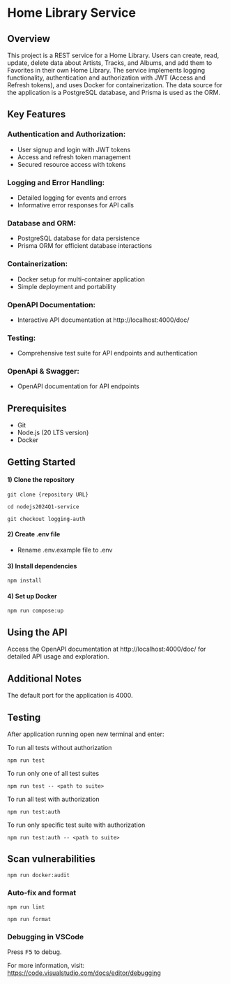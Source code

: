 # Home Library Service

## Overview
This project is a REST service for a Home Library. Users can create, read, update, delete data about Artists, Tracks, and Albums, and add them to Favorites in their own Home Library. The service implements logging functionality, authentication and authorization with JWT (Access and Refresh tokens), and uses Docker for containerization. The data source for the application is a PostgreSQL database, and Prisma is used as the ORM.

## Key Features

### Authentication and Authorization:
- User signup and login with JWT tokens
- Access and refresh token management
-  Secured resource access with tokens
### Logging and Error Handling:
- Detailed logging for events and errors
- Informative error responses for API calls
### Database and ORM:
- PostgreSQL database for data persistence
- Prisma ORM for efficient database interactions
### Containerization:
- Docker setup for multi-container application
- Simple deployment and portability
### OpenAPI Documentation:
- Interactive API documentation at http://localhost:4000/doc/
### Testing:
- Comprehensive test suite for API endpoints and authentication
### OpenApi & Swagger:
- OpenAPI documentation for API endpoints

## Prerequisites
- Git
- Node.js (20 LTS version)
- Docker
## Getting Started

#### 1) Clone the repository

```
git clone {repository URL}
```
```
cd nodejs2024Q1-service
```
```
git checkout logging-auth
```

#### 2) Create .env file

- Rename .env.example file to .env

#### 3) Install dependencies

```
npm install
```

#### 4) Set up Docker

```
npm run compose:up
```

## Using the API

Access the OpenAPI documentation at http://localhost:4000/doc/ for detailed API usage and exploration.
## Additional Notes

The default port for the application is 4000.

## Testing

After application running open new terminal and enter:

To run all tests without authorization

```
npm run test
```

To run only one of all test suites

```
npm run test -- <path to suite>
```

To run all test with authorization

```
npm run test:auth
```

To run only specific test suite with authorization

```
npm run test:auth -- <path to suite>
```
## Scan vulnerabilities

```
npm run docker:audit
```
### Auto-fix and format

```
npm run lint
```

```
npm run format
```

### Debugging in VSCode

Press <kbd>F5</kbd> to debug.

For more information, visit: https://code.visualstudio.com/docs/editor/debugging
